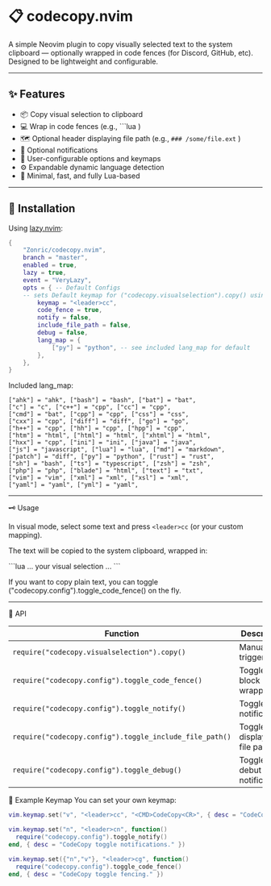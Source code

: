 # 📋 codecopy.nvim

A simple Neovim plugin to copy visually selected text to the system clipboard — optionally wrapped in code fences (for Discord, GitHub, etc). Designed to be lightweight and configurable.

---

## ✨ Features

- 📦 Copy visual selection to clipboard
- 💻 Wrap in code fences (e.g., \`\`\`lua )
- 🗺️ Optional header displaying file path (e.g., `### /some/file.ext` )
- 🔔 Optional notifications
- 🔧 User-configurable options and keymaps
- ⚙️ Expandable dynamic language detection
- 🧠 Minimal, fast, and fully Lua-based

---

## 🔌 Installation

Using [lazy.nvim](https://github.com/folke/lazy.nvim):

```lua
{
    "Zonric/codecopy.nvim",
    branch = "master",
    enabled = true,
    lazy = true,
    event = "VeryLazy",
    opts = { -- Default Configs
    -- sets Default keymap for ("codecopy.visualselection").copy() using built in user command `CodeCopy`
        keymap = "<leader>cc",
        code_fence = true,
        notify = false,
        include_file_path = false,
        debug = false,
        lang_map = {
            ["py"] = "python", -- see included lang_map for default
        },
    },
}
```
Included lang_map:
```text
["ahk"] = "ahk", ["bash"] = "bash", ["bat"] = "bat",
["c"] = "c", ["c++"] = "cpp", ["cc"] = "cpp",
["cmd"] = "bat", ["cpp"] = "cpp", ["css"] = "css",
["cxx"] = "cpp", ["diff"] = "diff", ["go"] = "go",
["h++"] = "cpp", ["hh"] = "cpp", ["hpp"] = "cpp",
["htm"] = "html", ["html"] = "html", ["xhtml"] = "html",
["hxx"] = "cpp", ["ini"] = "ini", ["java"] = "java",
["js"] = "javascript", ["lua"] = "lua", ["md"] = "markdown",
["patch"] = "diff", ["py"] = "python", ["rust"] = "rust",
["sh"] = "bash", ["ts"] = "typescript", ["zsh"] = "zsh",
["php"] = "php", ["blade"] = "html", ["text"] = "txt",
["vim"] = "vim", ["xml"] = "xml", ["xsl"] = "xml",
["yaml"] = "yaml", ["yml"] = "yaml",
```

---

🗝️ Usage

In visual mode, select some text and press `<leader>cc` (or your custom mapping).

The text will be copied to the system clipboard, wrapped in:

\`\`\`lua
...
   your visual selection
...
\`\`\`

If you want to copy plain text, you can toggle ("codecopy.config").toggle_code_fence() on the fly.

---

🔧 API

| Function                                                | Description                  | Modes   |
|---------------------------------------------------------|------------------------------|---------|
| `require("codecopy.visualselection").copy()`            | Manually trigger copy.       | "v"     |
| `require("codecopy.config").toggle_code_fence()`        | Toggle code block wrapping.  | "n","v" |
| `require("codecopy.config").toggle_notify()`            | Toggle copy notifications.   | "n","v" |
| `require("codecopy.config").toggle_include_file_path()` | Toggle displaying file path. | "n","v" |
| `require("codecopy.config").toggle_debug()`             | Toggle debut notifications.  | "n","v" |

🧪 Example Keymap
You can set your own keymap:

```lua
vim.keymap.set("v", "<leader>cc", "<CMD>CodeCopy<CR>", { desc = "CodeCopy to clipboard" })

vim.keymap.set("n", "<leader>cn", function()
  require("codecopy.config").toggle_notify()
end, { desc = "CodeCopy toggle notifications." })

vim.keymap.set({"n","v"}, "<leader>cg", function()
  require("codecopy.config").toggle_code_fence()
end, { desc = "CodeCopy toggle fencing." })
```
